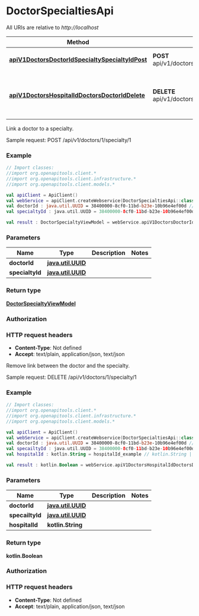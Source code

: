# DoctorSpecialtiesApi

All URIs are relative to *http://localhost*

Method | HTTP request | Description
------------- | ------------- | -------------
[**apiV1DoctorsDoctorIdSpecialtySpecialtyIdPost**](DoctorSpecialtiesApi.md#apiV1DoctorsDoctorIdSpecialtySpecialtyIdPost) | **POST** api/v1/doctors/{doctorId}/specialty/{specialtyId} | Link a doctor to a specialty.
[**apiV1DoctorsHospitalIdDoctorsDoctorIdDelete**](DoctorSpecialtiesApi.md#apiV1DoctorsHospitalIdDoctorsDoctorIdDelete) | **DELETE** api/v1/doctors/{hospitalId}/doctors/{doctorId} | Remove link between the doctor and the specialty.



Link a doctor to a specialty.

Sample request:        POST /api/v1/doctors/1/specialty/1

### Example
```kotlin
// Import classes:
//import org.openapitools.client.*
//import org.openapitools.client.infrastructure.*
//import org.openapitools.client.models.*

val apiClient = ApiClient()
val webService = apiClient.createWebservice(DoctorSpecialtiesApi::class.java)
val doctorId : java.util.UUID = 38400000-8cf0-11bd-b23e-10b96e4ef00d // java.util.UUID | 
val specialtyId : java.util.UUID = 38400000-8cf0-11bd-b23e-10b96e4ef00d // java.util.UUID | 

val result : DoctorSpecialtyViewModel = webService.apiV1DoctorsDoctorIdSpecialtySpecialtyIdPost(doctorId, specialtyId)
```

### Parameters

Name | Type | Description  | Notes
------------- | ------------- | ------------- | -------------
 **doctorId** | [**java.util.UUID**](.md)|  |
 **specialtyId** | [**java.util.UUID**](.md)|  |

### Return type

[**DoctorSpecialtyViewModel**](DoctorSpecialtyViewModel.md)

### Authorization



### HTTP request headers

 - **Content-Type**: Not defined
 - **Accept**: text/plain, application/json, text/json


Remove link between the doctor and the specialty.

Sample request:        DELETE /api/v1/doctors/1/specialty/1

### Example
```kotlin
// Import classes:
//import org.openapitools.client.*
//import org.openapitools.client.infrastructure.*
//import org.openapitools.client.models.*

val apiClient = ApiClient()
val webService = apiClient.createWebservice(DoctorSpecialtiesApi::class.java)
val doctorId : java.util.UUID = 38400000-8cf0-11bd-b23e-10b96e4ef00d // java.util.UUID | 
val specailtyId : java.util.UUID = 38400000-8cf0-11bd-b23e-10b96e4ef00d // java.util.UUID | 
val hospitalId : kotlin.String = hospitalId_example // kotlin.String | 

val result : kotlin.Boolean = webService.apiV1DoctorsHospitalIdDoctorsDoctorIdDelete(doctorId, specailtyId, hospitalId)
```

### Parameters

Name | Type | Description  | Notes
------------- | ------------- | ------------- | -------------
 **doctorId** | [**java.util.UUID**](.md)|  |
 **specailtyId** | [**java.util.UUID**](.md)|  |
 **hospitalId** | **kotlin.String**|  |

### Return type

**kotlin.Boolean**

### Authorization



### HTTP request headers

 - **Content-Type**: Not defined
 - **Accept**: text/plain, application/json, text/json


